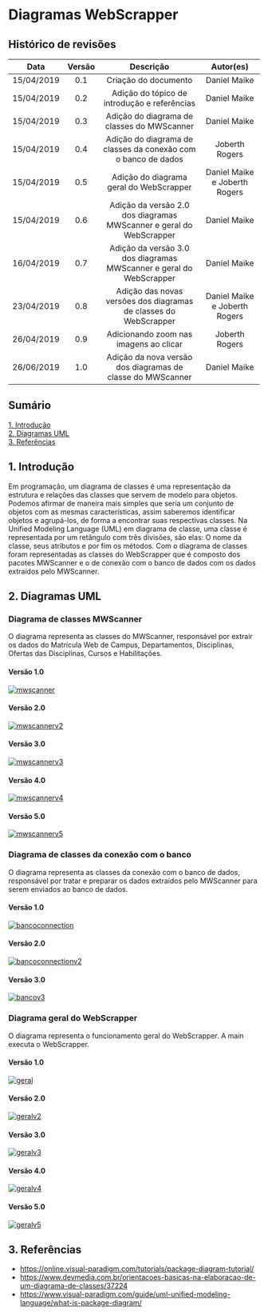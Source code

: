 # Diagramas WebScrapper

## Histórico de revisões

|   Data   |  Versão  |        Descrição       |          Autor(es)          |
|:--------:|:--------:|:----------------------:|:---------------------------:|
|15/04/2019|   0.1    | Criação do documento       |   Daniel Maike  |
|15/04/2019|   0.2    | Adição do tópico de introdução e referências       |   Daniel Maike  |
|15/04/2019|   0.3    | Adição do diagrama de classes do MWScanner     |   Daniel Maike  |
|15/04/2019|   0.4    | Adição do diagrama de classes da conexão com o banco de dados     |   Joberth Rogers |
|15/04/2019|   0.5    | Adição do diagrama geral do WebScrapper     |  Daniel Maike e Joberth Rogers |
|15/04/2019|   0.6    | Adição da versão 2.0 dos diagramas MWScanner e geral do WebScrapper     |  Daniel Maike |
|16/04/2019|   0.7    | Adição da versão 3.0 dos diagramas MWScanner e geral do WebScrapper     |  Daniel Maike |
|23/04/2019|   0.8    | Adição das novas versões dos diagramas de classes do WebScrapper     |  Daniel Maike e Joberth Rogers |
| 26/04/2019 | 0.9 | Adicionando zoom nas imagens ao clicar | Joberth Rogers |
|26/06/2019|   1.0    | Adição da nova versão dos diagramas de classe do MWScanner     |  Daniel Maike |

## Sumário

[1. Introdução](#1-introducao) <br>
[2. Diagramas UML](#2-diagramas-uml) <br>
[3. Referências](#3-referencias)

## 1. Introdução

Em programação, um diagrama de classes é uma representação da estrutura e relações das classes que servem de modelo para objetos. Podemos afirmar de maneira mais simples que seria um conjunto de objetos com as mesmas características, assim saberemos identificar objetos e agrupá-los, de forma a encontrar suas respectivas classes. Na Unified Modeling Language (UML) em diagrama de classe, uma classe é representada por um retângulo com três divisões, são elas: O nome da classe, seus atributos e por fim os métodos.
Com o diagrama de classes foram representadas as classes do WebScrapper que é composto dos pacotes MWScanner e o de conexão com o banco de dados com os dados extraídos pelo MWScanner.

## 2. Diagramas UML

### Diagrama de classes MWScanner

O diagrama representa as classes do MWScanner, responsável por extrair os dados do Matrícula Web de Campus, Departamentos, Disciplinas, Ofertas das Disciplinas, Cursos e Habilitações.

#### Versão 1.0

[![mwscanner](img/MWScanner.png)](img/MWScanner.png)

#### Versão 2.0

[![mwscannerv2](img/MWScannerv2.jpg)](img/MWScannerv2.jpg)

#### Versão 3.0

[![mwscannerv3](img/MWScannerv3.jpg)](img/MWScannerv3.jpg)

#### Versão 4.0

[![mwscannerv4](img/MWScannerv4.jpg)](img/MWScannerv4.jpg)

#### Versão 5.0

[![mwscannerv5](img/MWScannerv5.png)](img/MWScannerv5.png)

### Diagrama de classes da conexão com o banco

O diagrama representa as classes da conexão com o banco de dados, responsável por tratar e preparar os dados extraídos pelo MWScanner para serem enviados ao banco de dados.

#### Versão 1.0

[![bancoconnection](img/umlconexaobanco.png)](img/umlconexaobanco.png)

#### Versão 2.0

[![bancoconnectionv2](img/umlconexaobancov2.jpg)](img/umlconexaobancov2.jpg)

#### Versão 3.0

[![bancov3](img/bancov3.png)](img/bancov3.png)

### Diagrama geral do WebScrapper

O diagrama representa o funcionamento geral do WebScrapper. A main executa o WebScrapper.

#### Versão 1.0

[![geral](img/scannerEBanco.png)](img/scannerEBanco.png)

#### Versão 2.0

[![geralv2](img/scannerEBancov2.jpg)](img/scannerEBancov2.jpg)

#### Versão 3.0

[![geralv3](img/scannerEBancov3.jpg)](img/scannerEBancov3.jpg)

#### Versão 4.0

[![geralv4](img/scannerEBancov4.jpg)](img/scannerEBancov4.jpg)

#### Versão 5.0

[![geralv5](img/geralv5.png)](img/geralv5.png)

## 3. Referências

* <https://online.visual-paradigm.com/tutorials/package-diagram-tutorial/> <br>
* <https://www.devmedia.com.br/orientacoes-basicas-na-elaboracao-de-um-diagrama-de-classes/37224> <br>
* <https://www.visual-paradigm.com/guide/uml-unified-modeling-language/what-is-package-diagram/> <br>